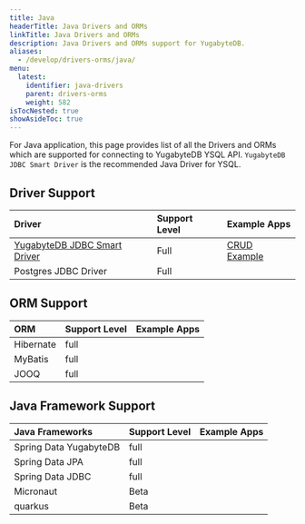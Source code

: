 ```yaml
---
title: Java
headerTitle: Java Drivers and ORMs
linkTitle: Java Drivers and ORMs
description: Java Drivers and ORMs support for YugabyteDB.
aliases:
  - /develop/drivers-orms/java/
menu:
  latest:
    identifier: java-drivers
    parent: drivers-orms
    weight: 582
isTocNested: true
showAsideToc: true
---
```

For Java application, this page provides list of all the Drivers and ORMs which are supported for connecting to YugabyteDB YSQL API. `YugabyteDB JDBC Smart Driver` is the recommended Java Driver for YSQL.

 <!-- place holder for adding link to YugabyteDB University course for Java Developers -->

 ## Driver Support
| Driver | Support Level | Example Apps |
| :----- | :--- | :-------------- |
| [YugabyteDB JDBC Smart Driver](/latest/integrations/jdbc-driver) | Full | [CRUD Example](/latest/quick-start/build-apps/java/ysql-yb-jdbc) |
| Postgres JDBC Driver | Full |  |

## ORM Support
| ORM | Support Level | Example Apps |
| :----- | :--- | :-------------- |
| Hibernate | full |  |
| MyBatis | full |  |
| JOOQ | full |  |

## Java Framework Support
| Java Frameworks | Support Level | Example Apps |
| :----- | :--- | :-------------- |
| Spring Data YugabyteDB | full |  |
| Spring Data JPA | full |  |
| Spring Data JDBC | full |  |
| Micronaut | Beta |  |
| quarkus | Beta |  |